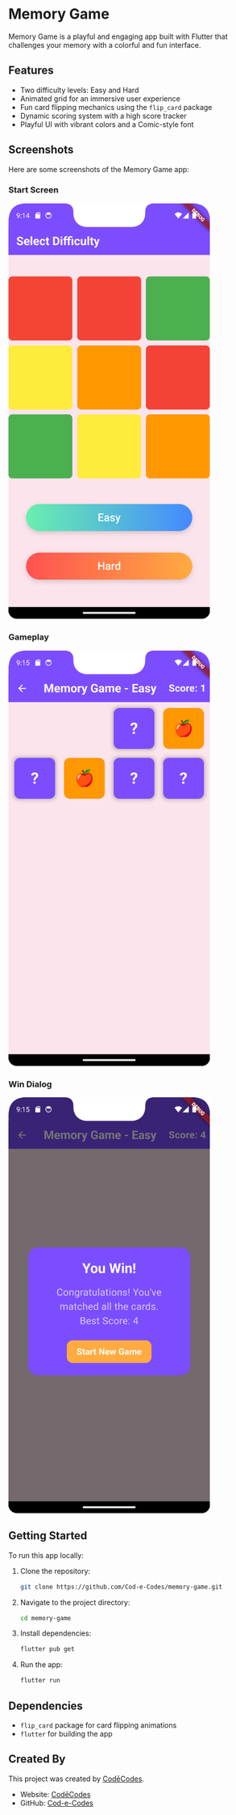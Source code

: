 
# Memory Game

Memory Game is a playful and engaging app built with Flutter that challenges your memory with a colorful and fun interface.

## Features

- Two difficulty levels: Easy and Hard
- Animated grid for an immersive user experience
- Fun card flipping mechanics using the `flip_card` package
- Dynamic scoring system with a high score tracker
- Playful UI with vibrant colors and a Comic-style font

## Screenshots

Here are some screenshots of the Memory Game app:

### Start Screen
<img src="./screenshot1.png" alt="Start Screen" width="400">

### Gameplay
<img src="./screenshot2.png" alt="Gameplay" width="400">

### Win Dialog
<img src="./screenshot3.png" alt="Win Dialog" width="400">

## Getting Started

To run this app locally:

1. Clone the repository:
   ```bash
   git clone https://github.com/Cod-e-Codes/memory-game.git
   ```
2. Navigate to the project directory:
   ```bash
   cd memory-game
   ```
3. Install dependencies:
   ```bash
   flutter pub get
   ```
4. Run the app:
   ```bash
   flutter run
   ```

## Dependencies

- `flip_card` package for card flipping animations
- `flutter` for building the app

## Created By

This project was created by [CodēCodes](https://www.cod-e-codes.com/).

- Website: [CodēCodes](https://www.cod-e-codes.com/)
- GitHub: [Cod-e-Codes](https://github.com/Cod-e-Codes/)
